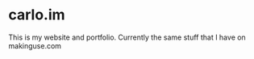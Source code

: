 # carlo.im

This is my website and portfolio. Currently the same stuff that I have on makinguse.com
